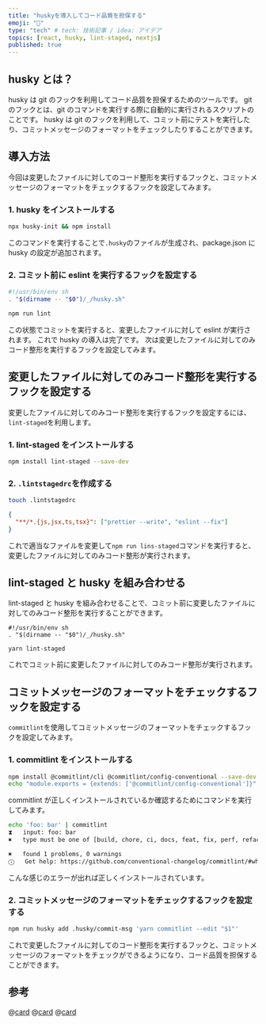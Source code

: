 ```yaml
---
title: "huskyを導入してコード品質を担保する"
emoji: "📘"
type: "tech" # tech: 技術記事 / idea: アイデア
topics: [react, husky, lint-staged, nextjs]
published: true
---
```


## husky とは？

husky は git のフックを利用してコード品質を担保するためのツールです。
git のフックとは、git のコマンドを実行する際に自動的に実行されるスクリプトのことです。
husky は git のフックを利用して、コミット前にテストを実行したり、コミットメッセージのフォーマットをチェックしたりすることができます。

## 導入方法

今回は変更したファイルに対してのコード整形を実行するフックと、コミットメッセージのフォーマットをチェックするフックを設定してみます。

### 1. husky をインストールする

```bash
npx husky-init && npm install
```

このコマンドを実行することで`.husky`のファイルが生成され、package.json に husky の設定が追加されます。

### 2. コミット前に eslint を実行するフックを設定する

```bash
#!/usr/bin/env sh
. "$(dirname -- "$0")/_/husky.sh"

npm run lint
```

この状態でコミットを実行すると、変更したファイルに対して eslint が実行されます。
これで husky の導入は完了です。
次は変更したファイルに対してのみコード整形を実行するフックを設定してみます。

## 変更したファイルに対してのみコード整形を実行するフックを設定する

変更したファイルに対してのみコード整形を実行するフックを設定するには、`lint-staged`を利用します。

### 1. lint-staged をインストールする

```bash
npm install lint-staged --save-dev
```

### 2. `.lintstagedrc`を作成する

```bash
touch .lintstagedrc
```

```json
{
  "**/*.{js,jsx,ts,tsx}": ["prettier --write", "eslint --fix"]
}
```

これで適当なファイルを変更して`npm run lins-staged`コマンドを実行すると、変更したファイルに対してのみコード整形が実行されます。

## lint-staged と husky を組み合わせる

lint-staged と husky を組み合わせることで、コミット前に変更したファイルに対してのみコード整形を実行することができます。

```bash:pre-commit
#!/usr/bin/env sh
. "$(dirname -- "$0")/_/husky.sh"

yarn lint-staged
```

これでコミット前に変更したファイルに対してのみコード整形が実行されます。

## コミットメッセージのフォーマットをチェックするフックを設定する

`commitlint`を使用してコミットメッセージのフォーマットをチェックするフックを設定してみます。

### 1. commitlint をインストールする

```bash
npm install @commitlint/cli @commitlint/config-conventional --save-dev
echo "module.exports = {extends: ['@commitlint/config-conventional']}" > commitlint.config.js
```

commitlint が正しくインストールされているか確認するためにコマンドを実行してみます。

```bash
echo 'foo: bar' | commitlint
⧗   input: foo: bar
✖   type must be one of [build, chore, ci, docs, feat, fix, perf, refactor, revert, style, test] [type-enum]

✖   found 1 problems, 0 warnings
ⓘ   Get help: https://github.com/conventional-changelog/commitlint/#what-is-commitlint
```

こんな感じのエラーが出れば正しくインストールされています。

### 2. コミットメッセージのフォーマットをチェックするフックを設定する

```bash
npm run husky add .husky/commit-msg 'yarn commitlint --edit "$1"'
```

これで変更したファイルに対してのコード整形を実行するフックと、コミットメッセージのフォーマットをチェックができるようになり、コード品質を担保することができます。

## 参考

@[card](https://typicode.github.io/husky/#/)
@[card](https://git-scm.com/book/ja/v2/Git-%E3%81%AE%E3%82%AB%E3%82%B9%E3%82%BF%E3%83%9E%E3%82%A4%E3%82%BA-Git-%E3%83%95%E3%83%83%E3%82%AF)
@[card](https://commitlint.js.org/#/)
